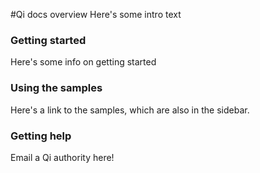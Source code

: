 #Qi docs overview
Here's some intro text
### Getting started
Here's some info on getting started
### Using the samples
Here's a link to the samples, which are also in the sidebar. 
### Getting help
Email a Qi authority here!
